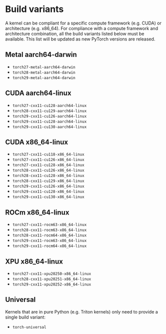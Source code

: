 # Build variants

A kernel can be compliant for a specific compute framework (e.g. CUDA) or
architecture (e.g. x86_64). For compliance with a compute framework and
architecture combination, all the build variants listed below must be
available. This list will be updated as new PyTorch versions are released.

## Metal aarch64-darwin

- `torch27-metal-aarch64-darwin`
- `torch28-metal-aarch64-darwin`
- `torch29-metal-aarch64-darwin`

## CUDA aarch64-linux

- `torch27-cxx11-cu128-aarch64-linux`
- `torch28-cxx11-cu129-aarch64-linux`
- `torch29-cxx11-cu126-aarch64-linux`
- `torch29-cxx11-cu128-aarch64-linux`
- `torch29-cxx11-cu130-aarch64-linux`

## CUDA x86_64-linux

- `torch27-cxx11-cu118-x86_64-linux`
- `torch27-cxx11-cu126-x86_64-linux`
- `torch27-cxx11-cu128-x86_64-linux`
- `torch28-cxx11-cu126-x86_64-linux`
- `torch28-cxx11-cu128-x86_64-linux`
- `torch28-cxx11-cu129-x86_64-linux`
- `torch29-cxx11-cu126-x86_64-linux`
- `torch29-cxx11-cu128-x86_64-linux`
- `torch29-cxx11-cu130-x86_64-linux`

## ROCm x86_64-linux

- `torch27-cxx11-rocm63-x86_64-linux`
- `torch28-cxx11-rocm63-x86_64-linux`
- `torch28-cxx11-rocm64-x86_64-linux`
- `torch29-cxx11-rocm63-x86_64-linux`
- `torch29-cxx11-rocm64-x86_64-linux`

## XPU x86_64-linux

- `torch27-cxx11-xpu20250-x86_64-linux`
- `torch28-cxx11-xpu20251-x86_64-linux`
- `torch29-cxx11-xpu20252-x86_64-linux`

## Universal

Kernels that are in pure Python (e.g. Triton kernels) only need to provide
a single build variant:

- `torch-universal`
